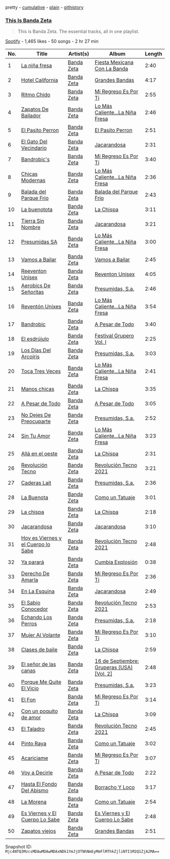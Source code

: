 pretty - [cumulative](/playlists/cumulative/37i9dQZF1DZ06evO45UHxY.md) - [plain](/playlists/plain/37i9dQZF1DZ06evO45UHxY) - [githistory](https://github.githistory.xyz/mackorone/spotify-playlist-archive/blob/main/playlists/plain/37i9dQZF1DZ06evO45UHxY)

### [This Is Banda Zeta](https://open.spotify.com/playlist/37i9dQZF1DZ06evO45UHxY)

> This is Banda Zeta\. The essential tracks, all in one playlist.

[Spotify](https://open.spotify.com/user/spotify) - 1,465 likes - 50 songs - 2 hr 27 min

| No. | Title | Artist(s) | Album | Length |
|---|---|---|---|---|
| 1 | [La niña fresa](https://open.spotify.com/track/2nbq7IAJfYK9fuw5g2ePv3) | [Banda Zeta](https://open.spotify.com/artist/6Vqqu9f1Xjq8qmYUYZr4uL) | [Fiesta Mexicana Con La Banda](https://open.spotify.com/album/6X49e9OtUqhMVIpre31k8K) | 2:40 |
| 2 | [Hotel California](https://open.spotify.com/track/3h2HTBcEqFAlHsY8gJJrGn) | [Banda Zeta](https://open.spotify.com/artist/6Vqqu9f1Xjq8qmYUYZr4uL) | [Grandes Bandas](https://open.spotify.com/album/6DejTyQTl57yvFotq3l4xg) | 4:17 |
| 3 | [Ritmo Chido](https://open.spotify.com/track/0bXznJ4BNcGaOxNig3LNV5) | [Banda Zeta](https://open.spotify.com/artist/6Vqqu9f1Xjq8qmYUYZr4uL) | [Mi Regreso Es Por Ti](https://open.spotify.com/album/4CWhgEgedf7syEMRYoDhCi) | 2:55 |
| 4 | [Zapatos De Bailador](https://open.spotify.com/track/7eAKAigxGewKqhxaJIxGqC) | [Banda Zeta](https://open.spotify.com/artist/6Vqqu9f1Xjq8qmYUYZr4uL) | [Lo Más Caliente...La Niña Fresa](https://open.spotify.com/album/6aEj3pDjQ8MfWnoyarOdCZ) | 2:46 |
| 5 | [El Pasito Perron](https://open.spotify.com/track/70cAHG35vnpbGnoykbIFcn) | [Banda Zeta](https://open.spotify.com/artist/6Vqqu9f1Xjq8qmYUYZr4uL) | [El Pasito Perron](https://open.spotify.com/album/6CiXXNc8Mg5rFwbUwcZ68k) | 2:51 |
| 6 | [El Gato Del Vecindario](https://open.spotify.com/track/2jo1sQtqrlESeZw95MOrlF) | [Banda Zeta](https://open.spotify.com/artist/6Vqqu9f1Xjq8qmYUYZr4uL) | [Jacarandosa](https://open.spotify.com/album/3QXuIFZnAGmlahOic59KsT) | 2:31 |
| 7 | [Bandrobic's](https://open.spotify.com/track/26a5Wt3kbRA7bt64czqupC) | [Banda Zeta](https://open.spotify.com/artist/6Vqqu9f1Xjq8qmYUYZr4uL) | [Mi Regreso Es Por Ti](https://open.spotify.com/album/4CWhgEgedf7syEMRYoDhCi) | 3:40 |
| 8 | [Chicas Modernas](https://open.spotify.com/track/1MLOHCuJBuHhd3In778RMP) | [Banda Zeta](https://open.spotify.com/artist/6Vqqu9f1Xjq8qmYUYZr4uL) | [Lo Más Caliente...La Niña Fresa](https://open.spotify.com/album/6aEj3pDjQ8MfWnoyarOdCZ) | 2:36 |
| 9 | [Balada del Parque Frio](https://open.spotify.com/track/56dBjIziLEPZmsJAZjznBM) | [Banda Zeta](https://open.spotify.com/artist/6Vqqu9f1Xjq8qmYUYZr4uL) | [Balada del Parque Frio](https://open.spotify.com/album/5pIDCQUgI7NOfCl3HCPSZY) | 2:43 |
| 10 | [La buenotota](https://open.spotify.com/track/6u93FoQMwa24Y0at0W72GX) | [Banda Zeta](https://open.spotify.com/artist/6Vqqu9f1Xjq8qmYUYZr4uL) | [La Chispa](https://open.spotify.com/album/1lLbUAZDU4fR3W8ZXw0B8v) | 3:11 |
| 11 | [Tierra Sin Nombre](https://open.spotify.com/track/4CBYdi1fNc9zx2rqKHPXXl) | [Banda Zeta](https://open.spotify.com/artist/6Vqqu9f1Xjq8qmYUYZr4uL) | [Jacarandosa](https://open.spotify.com/album/3QXuIFZnAGmlahOic59KsT) | 3:21 |
| 12 | [Presumidas SA](https://open.spotify.com/track/7ETxgMiAGeHw4lMC0F45HR) | [Banda Zeta](https://open.spotify.com/artist/6Vqqu9f1Xjq8qmYUYZr4uL) | [Lo Más Caliente...La Niña Fresa](https://open.spotify.com/album/6aEj3pDjQ8MfWnoyarOdCZ) | 3:00 |
| 13 | [Vamos a Bailar](https://open.spotify.com/track/2cCmVHY634pSwyfBt4EdM8) | [Banda Zeta](https://open.spotify.com/artist/6Vqqu9f1Xjq8qmYUYZr4uL) | [Vamos a Bailar](https://open.spotify.com/album/71Q38XqKyNEA0IAGpEPS9Z) | 2:45 |
| 14 | [Reeventon Unisex](https://open.spotify.com/track/59tw8kwcnl7McG6Pgt38EG) | [Banda Zeta](https://open.spotify.com/artist/6Vqqu9f1Xjq8qmYUYZr4uL) | [Reventon Unisex](https://open.spotify.com/album/1f4i5bez3wwuDT3SxlKMC3) | 4:05 |
| 15 | [Aerobics De Señoritas](https://open.spotify.com/track/4NcU6kxxr3KnDeQhR2yEVC) | [Banda Zeta](https://open.spotify.com/artist/6Vqqu9f1Xjq8qmYUYZr4uL) | [Presumidas, S.a.](https://open.spotify.com/album/5bwpMmuEmFlWNMFH8RFLVD) | 2:46 |
| 16 | [Reventón Unixes](https://open.spotify.com/track/0aru7xAJZfzn13o6wQPAko) | [Banda Zeta](https://open.spotify.com/artist/6Vqqu9f1Xjq8qmYUYZr4uL) | [Lo Más Caliente...La Niña Fresa](https://open.spotify.com/album/6aEj3pDjQ8MfWnoyarOdCZ) | 3:54 |
| 17 | [Bandrobic](https://open.spotify.com/track/3Y8loiuepocdaDVRthERRL) | [Banda Zeta](https://open.spotify.com/artist/6Vqqu9f1Xjq8qmYUYZr4uL) | [A Pesar de Todo](https://open.spotify.com/album/5EAh7WUPKJAqw2fwGZ2M8N) | 3:40 |
| 18 | [El esdrújulo](https://open.spotify.com/track/595aNIZhkh4pjBGPiigqwW) | [Banda Zeta](https://open.spotify.com/artist/6Vqqu9f1Xjq8qmYUYZr4uL) | [Festival Grupero Vol\. I](https://open.spotify.com/album/6YoH7XzcfCh5szR3sOC9Jc) | 2:25 |
| 19 | [Los Días Del Arcoíris](https://open.spotify.com/track/6mYHWQODIsDvZvpFkuIcNX) | [Banda Zeta](https://open.spotify.com/artist/6Vqqu9f1Xjq8qmYUYZr4uL) | [Presumidas, S.a.](https://open.spotify.com/album/5bwpMmuEmFlWNMFH8RFLVD) | 3:03 |
| 20 | [Toca Tres Veces](https://open.spotify.com/track/6PKcq7TLJnXY7PrWiQJmt0) | [Banda Zeta](https://open.spotify.com/artist/6Vqqu9f1Xjq8qmYUYZr4uL) | [Lo Más Caliente...La Niña Fresa](https://open.spotify.com/album/6aEj3pDjQ8MfWnoyarOdCZ) | 2:41 |
| 21 | [Manos chicas](https://open.spotify.com/track/7AIxN1s3O2ZVlHX2PqwyDI) | [Banda Zeta](https://open.spotify.com/artist/6Vqqu9f1Xjq8qmYUYZr4uL) | [La Chispa](https://open.spotify.com/album/1lLbUAZDU4fR3W8ZXw0B8v) | 3:35 |
| 22 | [A Pesar de Todo](https://open.spotify.com/track/3WZZXkzNG9tXfVx0t6Pxbz) | [Banda Zeta](https://open.spotify.com/artist/6Vqqu9f1Xjq8qmYUYZr4uL) | [A Pesar de Todo](https://open.spotify.com/album/5EAh7WUPKJAqw2fwGZ2M8N) | 3:05 |
| 23 | [No Dejes De Preocuparte](https://open.spotify.com/track/1HEhI6s64QNHcT1fWQK2Of) | [Banda Zeta](https://open.spotify.com/artist/6Vqqu9f1Xjq8qmYUYZr4uL) | [Presumidas, S.a.](https://open.spotify.com/album/5bwpMmuEmFlWNMFH8RFLVD) | 2:52 |
| 24 | [Sin Tu Amor](https://open.spotify.com/track/6zDbT0ltQqymfFwQekJHSU) | [Banda Zeta](https://open.spotify.com/artist/6Vqqu9f1Xjq8qmYUYZr4uL) | [Lo Más Caliente...La Niña Fresa](https://open.spotify.com/album/6aEj3pDjQ8MfWnoyarOdCZ) | 3:23 |
| 25 | [Allá en el oeste](https://open.spotify.com/track/2M7a8eODNHtBwtmi69yCa8) | [Banda Zeta](https://open.spotify.com/artist/6Vqqu9f1Xjq8qmYUYZr4uL) | [La Chispa](https://open.spotify.com/album/1lLbUAZDU4fR3W8ZXw0B8v) | 2:31 |
| 26 | [Revolución Tecno](https://open.spotify.com/track/6m2eB6K0F2M3IejPnGYJuR) | [Banda Zeta](https://open.spotify.com/artist/6Vqqu9f1Xjq8qmYUYZr4uL) | [Revolución Tecno 2021](https://open.spotify.com/album/4Dd1a7UHz0O5BTVjAeZn8p) | 3:21 |
| 27 | [Caderas Lait](https://open.spotify.com/track/01OXvmhM7T5D1nayJ3YEko) | [Banda Zeta](https://open.spotify.com/artist/6Vqqu9f1Xjq8qmYUYZr4uL) | [Presumidas, S.a.](https://open.spotify.com/album/5bwpMmuEmFlWNMFH8RFLVD) | 2:36 |
| 28 | [La Buenota](https://open.spotify.com/track/0yaXCQ3HblOcM1swa7mN3s) | [Banda Zeta](https://open.spotify.com/artist/6Vqqu9f1Xjq8qmYUYZr4uL) | [Como un Tatuaje](https://open.spotify.com/album/7Ml8Qj7hGFgfKBzEqPb8tX) | 3:01 |
| 29 | [La chispa](https://open.spotify.com/track/5frBieEOpYDKSmYByQeQ4n) | [Banda Zeta](https://open.spotify.com/artist/6Vqqu9f1Xjq8qmYUYZr4uL) | [La Chispa](https://open.spotify.com/album/1lLbUAZDU4fR3W8ZXw0B8v) | 2:18 |
| 30 | [Jacarandosa](https://open.spotify.com/track/2PJi77YuMKNlcKtRLFAbIi) | [Banda Zeta](https://open.spotify.com/artist/6Vqqu9f1Xjq8qmYUYZr4uL) | [Jacarandosa](https://open.spotify.com/album/3QXuIFZnAGmlahOic59KsT) | 3:10 |
| 31 | [Hoy es Viernes y el Cuerpo lo Sabe](https://open.spotify.com/track/2EEkUBOe9TkdxaWVYiBfWU) | [Banda Zeta](https://open.spotify.com/artist/6Vqqu9f1Xjq8qmYUYZr4uL) | [Revolución Tecno 2021](https://open.spotify.com/album/4Dd1a7UHz0O5BTVjAeZn8p) | 2:48 |
| 32 | [Ya parará](https://open.spotify.com/track/76H4nNPPwhFu9l4IqR0Vgc) | [Banda Zeta](https://open.spotify.com/artist/6Vqqu9f1Xjq8qmYUYZr4uL) | [Cumbia Explosión](https://open.spotify.com/album/5t5TDzXe1xvnMXQNoxjgoa) | 0:38 |
| 33 | [Derecho De Amarla](https://open.spotify.com/track/6XU8HRtPHsWYwVzgA7sgZ3) | [Banda Zeta](https://open.spotify.com/artist/6Vqqu9f1Xjq8qmYUYZr4uL) | [Mi Regreso Es Por Ti](https://open.spotify.com/album/4CWhgEgedf7syEMRYoDhCi) | 2:36 |
| 34 | [En La Esquina](https://open.spotify.com/track/3keUCZz4ZHiFlPcmlJ6Vmj) | [Banda Zeta](https://open.spotify.com/artist/6Vqqu9f1Xjq8qmYUYZr4uL) | [Jacarandosa](https://open.spotify.com/album/3QXuIFZnAGmlahOic59KsT) | 2:49 |
| 35 | [El Sabio Conocedor](https://open.spotify.com/track/2hv5M006zsIx1ntGUVDYui) | [Banda Zeta](https://open.spotify.com/artist/6Vqqu9f1Xjq8qmYUYZr4uL) | [Revolución Tecno 2021](https://open.spotify.com/album/4Dd1a7UHz0O5BTVjAeZn8p) | 2:53 |
| 36 | [Echando Los Perros](https://open.spotify.com/track/4xd0redqKCAtHlwZbozZTc) | [Banda Zeta](https://open.spotify.com/artist/6Vqqu9f1Xjq8qmYUYZr4uL) | [Presumidas, S.a.](https://open.spotify.com/album/5bwpMmuEmFlWNMFH8RFLVD) | 2:18 |
| 37 | [Mujer Al Volante](https://open.spotify.com/track/2jVI0WGvWnMTN90AMMq0Yz) | [Banda Zeta](https://open.spotify.com/artist/6Vqqu9f1Xjq8qmYUYZr4uL) | [Mi Regreso Es Por Ti](https://open.spotify.com/album/4CWhgEgedf7syEMRYoDhCi) | 3:10 |
| 38 | [Clases de baile](https://open.spotify.com/track/5DjtOCqp7tDqT7Qv56Favq) | [Banda Zeta](https://open.spotify.com/artist/6Vqqu9f1Xjq8qmYUYZr4uL) | [La Chispa](https://open.spotify.com/album/1lLbUAZDU4fR3W8ZXw0B8v) | 2:59 |
| 39 | [El señor de las canas](https://open.spotify.com/track/2N0gHRZb3TgOqssub2q8wm) | [Banda Zeta](https://open.spotify.com/artist/6Vqqu9f1Xjq8qmYUYZr4uL) | [16 de Septiembre: Gruperas \(USA\) \[Vol\. 2\]](https://open.spotify.com/album/63mvOAHFDhD2QZLVfNAMcn) | 2:48 |
| 40 | [Porque Me Quite El Vicio](https://open.spotify.com/track/1eZDh0jqpcgiqkAG5PlDDe) | [Banda Zeta](https://open.spotify.com/artist/6Vqqu9f1Xjq8qmYUYZr4uL) | [Presumidas, S.a.](https://open.spotify.com/album/5bwpMmuEmFlWNMFH8RFLVD) | 3:23 |
| 41 | [El Fon](https://open.spotify.com/track/5JffgIpQLuPXnE0kx8aEy4) | [Banda Zeta](https://open.spotify.com/artist/6Vqqu9f1Xjq8qmYUYZr4uL) | [Mi Regreso Es Por Ti](https://open.spotify.com/album/4CWhgEgedf7syEMRYoDhCi) | 3:14 |
| 42 | [Con un poquito de amor](https://open.spotify.com/track/241BmTaBzj3c96kzcZH34O) | [Banda Zeta](https://open.spotify.com/artist/6Vqqu9f1Xjq8qmYUYZr4uL) | [La Chispa](https://open.spotify.com/album/1lLbUAZDU4fR3W8ZXw0B8v) | 3:09 |
| 43 | [El Taladro](https://open.spotify.com/track/5m69NmFGChAVKttLI0ImEL) | [Banda Zeta](https://open.spotify.com/artist/6Vqqu9f1Xjq8qmYUYZr4uL) | [Revolución Tecno 2021](https://open.spotify.com/album/4Dd1a7UHz0O5BTVjAeZn8p) | 2:45 |
| 44 | [Pinto Raya](https://open.spotify.com/track/1SaWeuHTTtX3bmLx8dvvGY) | [Banda Zeta](https://open.spotify.com/artist/6Vqqu9f1Xjq8qmYUYZr4uL) | [Como un Tatuaje](https://open.spotify.com/album/7Ml8Qj7hGFgfKBzEqPb8tX) | 3:02 |
| 45 | [Acariciame](https://open.spotify.com/track/4D4T9dfFC2D31OvolyhM3R) | [Banda Zeta](https://open.spotify.com/artist/6Vqqu9f1Xjq8qmYUYZr4uL) | [Mi Regreso Es Por Ti](https://open.spotify.com/album/4CWhgEgedf7syEMRYoDhCi) | 3:07 |
| 46 | [Voy a Decirle](https://open.spotify.com/track/5kG9Ng8DM15wTB1H1TGh8k) | [Banda Zeta](https://open.spotify.com/artist/6Vqqu9f1Xjq8qmYUYZr4uL) | [A Pesar de Todo](https://open.spotify.com/album/5EAh7WUPKJAqw2fwGZ2M8N) | 2:22 |
| 47 | [Hasta El Fondo Del Abismo](https://open.spotify.com/track/1cP65BrZnrflETwKMWSZZs) | [Banda Zeta](https://open.spotify.com/artist/6Vqqu9f1Xjq8qmYUYZr4uL) | [Borracho Y Loco](https://open.spotify.com/album/6JKJG6aBYELmKHNDqskJ9k) | 3:17 |
| 48 | [La Morena](https://open.spotify.com/track/0aobwK2k3r8if0ttw2L4Ie) | [Banda Zeta](https://open.spotify.com/artist/6Vqqu9f1Xjq8qmYUYZr4uL) | [Como un Tatuaje](https://open.spotify.com/album/7Ml8Qj7hGFgfKBzEqPb8tX) | 2:54 |
| 49 | [Es Viernes y El Cuerpo Lo Sabe](https://open.spotify.com/track/5v3SzNOKysnldqfaKFWkni) | [Banda Zeta](https://open.spotify.com/artist/6Vqqu9f1Xjq8qmYUYZr4uL) | [Es Viernes y El Cuerpo Lo Sabe](https://open.spotify.com/album/6azV2ELkuN4DafSlRJkTMN) | 2:48 |
| 50 | [Zapatos viejos](https://open.spotify.com/track/4vXizQTMHAA7AnqBESDfUd) | [Banda Zeta](https://open.spotify.com/artist/6Vqqu9f1Xjq8qmYUYZr4uL) | [Grandes Bandas](https://open.spotify.com/album/6DejTyQTl57yvFotq3l4xg) | 2:51 |

Snapshot ID: `Mjc4NTQ3MzcsMDAwMDAwMDAxNDk1YmJjOTNhNmEyMmFlMThkZjliNTI1M2Q1ZjA2MA==`
